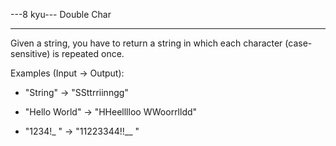 ---8 kyu--- Double Char

------

Given a string, you have to return a string in which each character (case-sensitive) is repeated once.

Examples (Input -> Output):

* "String"      -> "SSttrriinngg"

* "Hello World" -> "HHeelllloo  WWoorrlldd"

* "1234!_ "     -> "11223344!!__  "